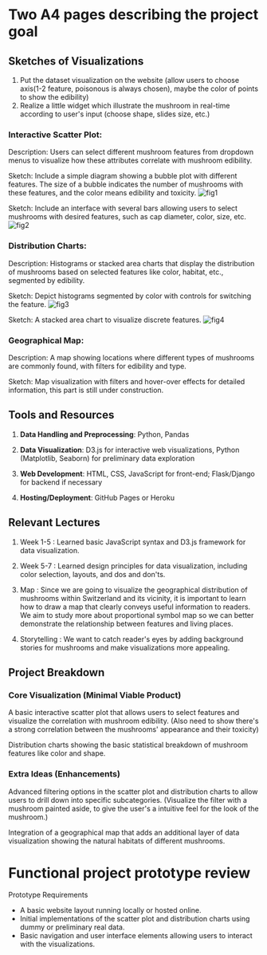 # Two A4 pages describing the project goal

## Sketches of Visualizations
1. Put the dataset visualization on the website (allow users to choose axis(1-2 feature, poisonous is always chosen), maybe the color of points to show the edibility)
2. Realize a little widget which illustrate the mushroom in real-time according to user's input (choose shape, slides size, etc.)

### Interactive Scatter Plot: 

Description: Users can select different mushroom features from dropdown menus to visualize how these attributes correlate with mushroom edibility. 

Sketch: Include a simple diagram showing a bubble plot with different features. The size of a bubble indicates the number of mushrooms with these features, and the color means edibility and toxicity. 
![fig1](https://github.com/com-480-data-visualization/project-2024-mushrooms/blob/master/milestone2/figs/IMG_9771.JPG)

Sketch: Include an interface with several bars allowing users to select mushrooms with desired features, such as cap diameter, color, size, etc.
![fig2](https://github.com/com-480-data-visualization/project-2024-mushrooms/blob/master/milestone2/figs/IMG_9773.JPG)

### Distribution Charts:

Description: Histograms or stacked area charts that display the distribution of mushrooms based on selected features like color, habitat, etc., segmented by edibility.

Sketch: Depict histograms segmented by color with controls for switching the feature.
![fig3](https://github.com/com-480-data-visualization/project-2024-mushrooms/blob/master/milestone2/figs/IMG_9770.JPG)

Sketch: A stacked area chart to visualize discrete features.
![fig4](https://github.com/com-480-data-visualization/project-2024-mushrooms/blob/master/milestone2/figs/IMG_9772.JPG)


### Geographical Map:

Description: A map showing locations where different types of mushrooms are commonly found, with filters for edibility and type.

Sketch: Map visualization with filters and hover-over effects for detailed information, this part is still under construction.


## Tools and Resources

1. **Data Handling and Preprocessing**: Python, Pandas

2. **Data Visualization**: D3.js for interactive web visualizations, Python (Matplotlib, Seaborn) for preliminary data exploration

3. **Web Development**: HTML, CSS, JavaScript for front-end; Flask/Django for backend if necessary

4. **Hosting/Deployment**: GitHub Pages or Heroku

## Relevant Lectures

1. Week 1-5 : Learned basic JavaScript syntax and D3.js framework for data visualization.

2. Week 5-7 : Learned design principles for data visualization, including color selection, layouts, and dos and don'ts.

3. Map : Since we are going to visualize the geographical distribution of mushrooms within Switzerland and its vicinity, it is important to learn how to draw a map that clearly conveys useful information to readers. We aim to study more about proportional symbol map so we can better demonstrate the relationship between features and living places.  

4. Storytelling : We want to catch reader's eyes by adding background stories for mushrooms and make visualizations more appealing.

## Project Breakdown

### Core Visualization (Minimal Viable Product)
A basic interactive scatter plot that allows users to select features and visualize the correlation with mushroom edibility.
(Also need to show there's a strong correlation between the mushrooms' appearance and their toxicity)

Distribution charts showing the basic statistical breakdown of mushroom features like color and shape.

### Extra Ideas (Enhancements)

Advanced filtering options in the scatter plot and distribution charts to allow users to drill down into specific subcategories.
(Visualize the filter with a mushroom painted aside, to give the user's a intuitive feel for the look of the mushroom.)

Integration of a geographical map that adds an additional layer of data visualization showing the natural habitats of different mushrooms. 


# Functional project prototype review
Prototype Requirements
- A basic website layout running locally or hosted online.
- Initial implementations of the scatter plot and distribution charts using dummy or preliminary real data.
- Basic navigation and user interface elements allowing users to interact with the visualizations.

